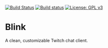 [![Build Status](https://travis-ci.com/cairthenn/Blink.svg?branch=master)](https://travis-ci.com/cairthenn/Blink)
[![Build status](https://ci.appveyor.com/api/projects/status/5byxhxdlsd3fku1q/branch/master?svg=true)](https://ci.appveyor.com/project/cairthenn/blink/branch/master)
[![License: GPL v3](https://img.shields.io/badge/License-GPLv3-blue.svg)](https://www.gnu.org/licenses/gpl-3.0)

# Blink

A clean, customizable Twitch chat client.
